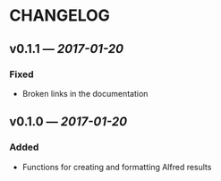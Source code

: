 # CHANGELOG

## **v0.1.1** &mdash; *2017-01-20*

### Fixed

* Broken links in the documentation

## **v0.1.0** &mdash; *2017-01-20*

### Added

* Functions for creating and formatting Alfred results
